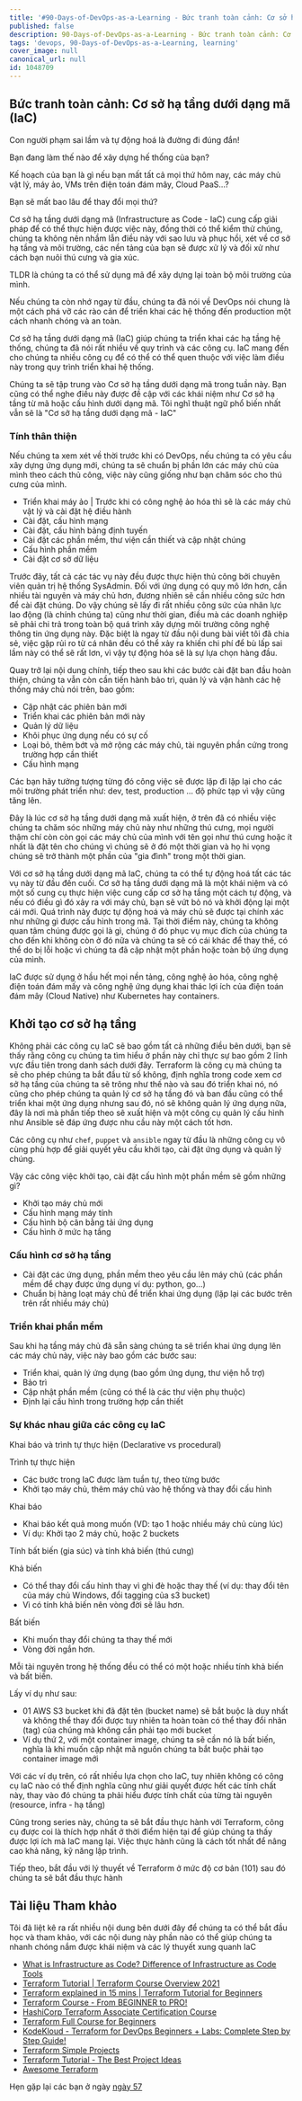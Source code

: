 ```yaml
---
title: '#90-Days-of-DevOps-as-a-Learning - Bức tranh toàn cảnh: Cơ sở hạ tầng dưới dạng mã (IaC) - Ngày 56'
published: false
description: 90-Days-of-DevOps-as-a-Learning - Bức tranh toàn cảnh: Cơ sở hạ tầng dưới dạng mã (IaC)
tags: 'devops, 90-Days-of-DevOps-as-a-Learning, learning'
cover_image: null
canonical_url: null
id: 1048709
---
```


## Bức tranh toàn cảnh: Cơ sở hạ tầng dưới dạng mã (IaC)

Con người phạm sai lầm và tự động hoá là đường đi đúng đắn!

Bạn đang làm thế nào để xây dựng hế thống của bạn?

Kế hoạch của bạn là gì nếu bạn mất tất cả mọi thứ hôm nay, các máy chủ vật lý, máy ảo, VMs trên điện toán đám mây, Cloud PaaS...?

Bạn sẽ mất bao lâu để thay đổi mọi thứ?

Cơ sở hạ tầng dưới dạng mã (Infrastructure as Code - IaC) cung cấp giải pháp để có thể thực hiện được việc này, đồng thời có thể kiểm thử chúng, chúng ta không nên nhầm lẫn điều này với sao lưu và phục hồi, xét về cơ sở hạ tầng và môi trường, các nền tảng của bạn sẽ được xử lý và đối xử như cách bạn nuôi thú cưng và gia xúc. 

TLDR là chúng ta có thể sử dụng mã để xây dựng lại toàn bộ môi trường của mình.

Nếu chúng ta còn nhớ ngay từ đầu, chúng ta đã nói về DevOps nói chung là một cách phá vỡ các rào cản để triển khai các hệ thống đến production một cách nhanh chóng và an toàn.

Cơ sở hạ tầng dưới dạng mã (IaC) giúp chúng ta triển khai các hạ tầng hệ thống, chúng ta đã nói rất nhiều về quy trình và các công cụ. IaC mang đến cho chúng ta nhiều công cụ để có thể có thể quen thuộc với việc làm điều này trong quy trình triển khai hệ thống.

Chúng ta sẽ tập trung vào Cơ sở hạ tầng dưới dạng mã trong tuần này. Bạn cũng có thể nghe điều này được đề cập với các khái niệm như Cơ sở hạ tầng từ mã hoặc cấu hình dưới dạng mã. Tôi nghĩ thuật ngữ phổ biến nhất vẫn sẽ là "Cơ sở hạ tầng dưới dạng mã - IaC"
### Tính thân thiện

Nếu chúng ta xem xét về thời trước khi có DevOps, nếu chúng ta có yêu cầu xây dựng ứng dụng mới, chúng ta sẽ chuẩn bị phần lớn các máy chủ của mình theo cách thủ công, việc này cũng giống như bạn chăm sóc cho thú cưng của mình.

- Triển khai máy ảo | Trước khi có công nghệ ảo hóa thì sẽ là các máy chủ vật lý và cài đặt hệ điều hành
- Cài đặt, cấu hình mạng
- Cài đặt, cấu hình bảng định tuyến
- Cài đặt các phần mềm, thư viện cần thiết và cập nhật chúng
- Cấu hình phần mềm
- Cài đặt cơ sở dữ liệu

Trước đây, tất cả các tác vụ này đều được thực hiện thủ công bởi chuyên viên quản trị hệ thống SysAdmin. Đối với ứng dụng có quy mô lớn hơn, cần nhiều tài nguyên và máy chủ hơn, đương nhiên sẽ cần nhiều công sức hơn để cài đặt chúng. Do vậy chúng sẽ lấy đi rất nhiều công sức của nhân lực lao động (là chính chúng ta) cũng như thời gian, điều mà các doanh nghiệp sẽ phải chi trả trong toàn bộ quá trình xây dựng môi trường công nghệ thông tin ứng dụng này. Đặc biệt là ngay từ đầu nội dung bài viết tôi đã chia sẻ, việc gặp rủi ro từ cá nhân đều có thể xảy ra khiến chi phí để bù lấp sai lầm này có thể sẽ rất lơn, vì vậy tự động hóa sẽ là sự lựa chọn hàng đầu.

Quay trở lại nội dung chính, tiếp theo sau khi các bước cài đặt ban đầu hoàn thiện, chúng ta vẫn còn cần tiến hành bảo trì, quản lý và vận hành các hệ thống máy chủ nói trên, bao gồm:

- Cập nhật các phiên bản mới
- Triển khai các phiên bản mới này
- Quản lý dữ liệu
- Khôi phục ứng dụng nếu có sự cố
- Loại bỏ, thêm bớt và mở rộng các máy chủ, tài nguyên phần cứng trong trường hợp cần thiết
- Cấu hình mạng

Các bạn hãy tưởng tượng từng đó công việc sẽ được lặp đi lặp lại cho các môi trường phát triển như: dev, test, production ... độ phức tạp vì vậy cũng tăng lên.

Đây là lúc cơ sở hạ tầng dưới dạng mã xuất hiện, ở trên đã có nhiều việc chúng ta chăm sóc những máy chủ này như những thú cưng, mọi người thậm chí còn còn gọi các máy chủ của mình với tên gọi như thú cưng hoặc ít nhất là đặt tên cho chúng vì chúng sẽ ở đó một thời gian và họ hi vọng chúng sẽ trở thành một phần của "gia đình" trong một thời gian.

Với cơ sở hạ tầng dưới dạng mã IaC, chúng ta có thể tự động hoá tất các tác vụ này từ đầu đến cuối.  Cơ sở hạ tầng dưới dạng mã là một khái niệm và có một số cung cụ thực hiện việc cung cấp cơ sở hạ tầng một cách tự động, và nếu có điều gì đó xảy ra với máy chủ, bạn sẽ vứt bỏ nó và khởi động lại một cái mới. Quá trình này được tự động hoá và máy chủ sẽ được tại chính xác như những gì được cấu hình trong mã. Tại thời điểm này, chúng ta không quan tâm chúng được gọi là gì, chúng ở đó phục vụ mục đích của chúng ta cho đến khi không còn ở đó nữa và chúng ta sẽ có cái khác để thay thế, có thể do bị lỗi hoặc vì chúng ta đã cập nhật một phần hoặc toàn bộ ứng dụng của mình.

IaC được sử dụng ở hầu hết mọi nền tảng, công nghệ ảo hóa, công nghệ điện toán đám mấy và công nghệ ứng dụng khai thác lợi ích của điện toán đám mây (Cloud Native) như Kubernetes hay containers.

## Khởi tạo cơ sở hạ tầng

Không phải các công cụ IaC sẽ bao gồm tất cả những điều bên dưới, bạn sẽ thấy rằng công cụ chúng ta tìm hiểu ở phần này chỉ thực sự bao gồm 2 lĩnh vực đầu tiên trong danh sách dưới đây. Terraform là công cụ mà chúng ta sẽ cho phép chúng ta bắt đầu từ số không, định nghĩa trong code xem cơ sở hạ tầng của chúng ta sẽ trông như thế nào và sau đó triển khai nó, nó cũng cho phép chúng ta quản lý cơ sở hạ tầng đó và ban đầu cũng có thể triển khai một ứng dụng nhưng sau đó, nó sẽ không quản lý ứng dụng nữa, đây là nơi mà phần tiếp theo sẽ xuất hiện và một công cụ quản lý cấu hình như Ansible sẽ đáp ứng được nhu cầu này một cách tốt hơn.

Các công cụ như `chef`, `puppet` và `ansible` ngay từ đầu là những công cụ vô cùng phù hợp để giải quyết yêu cầu khởi tạo, cài đặt ứng dụng và quản lý chúng.

Vậy các công việc khởi tạo, cài đặt cấu hình một phần mềm sẽ gồm những gì?

- Khởi tạo máy chủ mới 
- Cấu hình mạng máy tính
- Cấu hình bộ cân bằng tải ứng dụng
- Cấu hình ở mức hạ tầng

### Cấu hình cơ sở hạ tầng

- Cài đặt các ứng dụng, phần mềm theo yêu cầu lên máy chủ (các phần mềm để chạy được ứng dụng ví dụ: python, go...)
- Chuẩn bị hàng loạt máy chủ để triển khai ứng dụng (lặp lại các bước trên trên rất nhiều máy chủ)

### Triển khai phần mềm

Sau khi hạ tầng máy chủ đã sẵn sàng chúng ta sẽ triển khai ứng dụng lên các máy chủ này, việc này bao gồm các bước sau:

- Triển khai, quản lý ứng dụng (bao gồm ứng dụng, thư viện hỗ trợ)
- Bảo trì
- Cập nhật phần mềm (cũng có thể là các thư viện phụ thuộc)
- Định lại cấu hình trong trường hợp cần thiết

### Sự khác nhau giữa các công cụ IaC

Khai báo và trình tự thực hiện (Declarative vs procedural)

Trình tự thực hiện

- Các bước trong IaC được làm tuần tự, theo từng bước
- Khởi tạo máy chủ, thêm máy chủ vào hệ thống và thay đổi cấu hình

Khai báo

- Khai báo kết quả mong muốn (VD: tạo 1 hoặc nhiều máy chủ cùng lúc)
- Ví dụ: Khởi tạo 2 máy chủ, hoặc 2 buckets

Tính bất biến (gia súc) và tính khả biến (thú cưng)

Khả biến
- Có thể thay đổi cấu hình thay vì ghi đè hoặc thay thế (ví dụ: thay đổi tên của máy chủ Windows, đổi tagging của s3 bucket)
- Vì có tính khả biến nên vòng đời sẽ lâu hơn.

Bất biến
- Khi muốn thay đổi chúng ta thay thế mới
- Vòng đời ngắn hơn.

Mỗi tài nguyên trong hệ thống đều có thể có một hoặc nhiều tính khả biến và bất biến.

Lấy ví dụ như sau:
- 01 AWS S3 bucket khi đã đặt tên (bucket name) sẽ bắt buộc là duy nhất và không thể thay đổi được tuy nhiên ta hoàn toàn có thể thay đổi nhãn (tag) của chúng mà không cần phải tạo mới bucket
- Ví dụ thứ 2, với một container image, chúng ta sẽ cần nó là bất biến, nghĩa là khi muốn cập nhật mã nguồn chúng ta bắt buộc phải tạo container image mới

Với các ví dụ trên, có rất nhiều lựa chọn cho IaC, tuy nhiên không có công cụ IaC nào có thể định nghĩa cũng như giải quyết được hết các tính chất này, thay vào đó chúng ta phải hiểu được tính chất của từng tài nguyên (resource, infra - hạ tầng)

Cũng trong series này, chúng ta sẽ bắt đầu thực hành với Terraform, công cụ được coi là thích hợp nhất ở thời điểm hiện tại để giúp chúng ta thấy được lợi ích mà IaC mang lại. Việc thực hành cũng là cách tốt nhất để nâng cao khả năng, kỹ năng lập trình.

Tiếp theo, bắt đầu với lý thuyết về Terraform ở mức độ cơ bản (101) sau đó chúng ta sẽ bắt đầu thực hành

## Tài liệu Tham khảo

Tôi đã liệt kê ra rất nhiều nội dung bên dưới đây để chúng ta có thể bắt đầu học và tham khảo, với các nội dung này phần nào có thể giúp chúng ta nhanh chóng nắm được khái niệm và các lý thuyết xung quanh IaC

- [What is Infrastructure as Code? Difference of Infrastructure as Code Tools](https://www.youtube.com/watch?v=POPP2WTJ8es)
- [Terraform Tutorial | Terraform Course Overview 2021](https://www.youtube.com/watch?v=m3cKkYXl-8o)
- [Terraform explained in 15 mins | Terraform Tutorial for Beginners](https://www.youtube.com/watch?v=l5k1ai_GBDE)
- [Terraform Course - From BEGINNER to PRO!](https://www.youtube.com/watch?v=7xngnjfIlK4&list=WL&index=141&t=16s)
- [HashiCorp Terraform Associate Certification Course](https://www.youtube.com/watch?v=V4waklkBC38&list=WL&index=55&t=111s)
- [Terraform Full Course for Beginners](https://www.youtube.com/watch?v=EJ3N-hhiWv0&list=WL&index=39&t=27s)
- [KodeKloud - Terraform for DevOps Beginners + Labs: Complete Step by Step Guide!](https://www.youtube.com/watch?v=YcJ9IeukJL8&list=WL&index=16&t=11s)
- [Terraform Simple Projects](https://terraform.joshuajebaraj.com/)
- [Terraform Tutorial - The Best Project Ideas](https://www.youtube.com/watch?v=oA-pPa0vfks)
- [Awesome Terraform](https://github.com/shuaibiyy/awesome-terraform)

Hẹn gặp lại các bạn ở ngày [ngày 57](day57.md)

